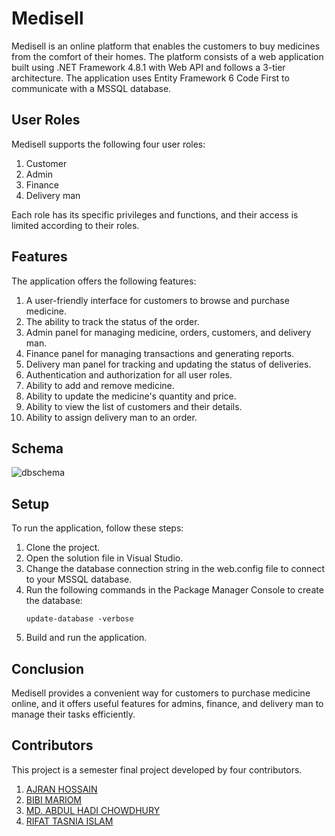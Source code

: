 # Medisell

Medisell is an online platform that enables the customers to buy medicines from the comfort of their homes. The platform
consists of a web application built using .NET Framework 4.8.1 with Web API and follows a 3-tier architecture. The
application uses Entity Framework 6 Code First to communicate with a MSSQL database.

## User Roles

Medisell supports the following four user roles:

1. Customer
2. Admin
3. Finance
4. Delivery man

Each role has its specific privileges and functions, and their access is limited according to their roles.

## Features

The application offers the following features:

1. A user-friendly interface for customers to browse and purchase medicine.
2. The ability to track the status of the order.
3. Admin panel for managing medicine, orders, customers, and delivery man.
4. Finance panel for managing transactions and generating reports.
5. Delivery man panel for tracking and updating the status of deliveries.
6. Authentication and authorization for all user roles.
7. Ability to add and remove medicine.
8. Ability to update the medicine's quantity and price.
9. Ability to view the list of customers and their details.
10. Ability to assign delivery man to an order.

## Schema
   ![dbschema](https://i.imgur.com/lF6wmfJ.png)

## Setup

To run the application, follow these steps:

1. Clone the project.
2. Open the solution file in Visual Studio.
3. Change the database connection string in the web.config file to connect to your MSSQL database.
4. Run the following commands in the Package Manager Console to create the database:
    ```
   update-database -verbose
   ```
5. Build and run the application.

## Conclusion

Medisell provides a convenient way for customers to purchase medicine online, and it offers useful features for admins,
finance, and delivery man to manage their tasks efficiently.

## Contributors

This project is a semester final project developed by four contributors.

1. [AJRAN HOSSAIN](https://github.com/b14ck0ps)
2. [BIBI MARIOM](https://github.com/MariomEmu)
3. [MD. ABDUL HADI CHOWDHURY](https://github.com/hadiChowdhury)
4. [RIFAT TASNIA ISLAM](https://github.com/RifatTasnia)

